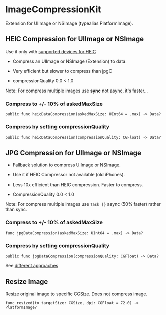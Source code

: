 # ImageCompressionKit

Extension for UIImage or NSImage (typealias PlatformImage).

## HEIC Compression for UIImage or NSImage

Use it only with [supported devices for HEIC](https://support.apple.com/en-us/HT207022)

- Compress an UIImage or NSImage (Extension) to data.
- Very efficient but slower to compress than jpgC

- compressionQuality 0.0 < 1.0
 
Note: For compress multiple images use **sync** not async, it's faster...

### Compress to  +/- 10% of askedMaxSize
````
public func heicDataCompression(askedMaxSize: UInt64 = .max) -> Data? 
````
### Compress by setting compressionQuality
````
public func heicDataCompression(compressionQuality: CGFloat) -> Data?
````


## JPG Compression for UIImage or NSImage

- Fallback solution to compress UIImage or NSImage.
- Use it if HEIC Compressor not available (old iPhones).
- Less 10x efficient than HEIC compression. Faster to compress. 

- CompressionQuality 0.0 < 1.0

Note: For compress multiple images use ```Task {}``` async (50% faster) rather than sync.

### Compress to  +/- 10% of askedMaxSize
````
func jpgDataCompression(askedMaxSize: UInt64 = .max) -> Data? 
````
### Compress by setting compressionQuality
````
public func jpgDataCompression(compressionQuality: CGFloat) -> Data?
````

See [different approaches](https://stackoverflow.com/questions/29726643/how-to-compress-of-reduce-the-size-of-an-image-before-uploading-to-parse-as-pffi)

## Resize Image

Resize original image to specific CGSize. Does not compress image.

````
func resized(to targetSize: CGSize, dpi: CGFloat = 72.0) -> PlatformImage? 
````